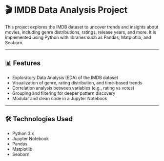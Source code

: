 # 🎬 IMDB Data Analysis Project

This project explores the IMDB dataset to uncover trends and insights about movies, including genre distributions, ratings, release years, and more. It is implemented using Python with libraries such as Pandas, Matplotlib, and Seaborn.

---

## 📊 Features

- Exploratory Data Analysis (EDA) of the IMDB dataset
- Visualization of genre, rating distribution, and time-based trends
- Correlation analysis between variables (e.g., rating vs votes)
- Grouping and filtering for deeper pattern discovery
- Modular and clean code in a Jupyter Notebook

---

## 🛠️ Technologies Used

- Python 3.x
- Jupyter Notebook
- Pandas
- Matplotlib
- Seaborn
